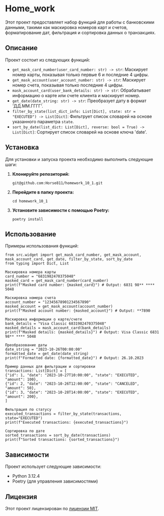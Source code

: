 # Home_work

Этот проект предоставляет набор функций для работы с банковскими данными, такими как маскировка номеров карт и счетов, форматирование дат, фильтрация и сортировка данных о транзакциях.

## Описание

Проект состоит из следующих функций:

-   `get_mask_card_number(user_card_number: str) -> str`: Маскирует номер карты, показывая только первые 6 и последние 4 цифры.
-   `get_mask_account(user_account_number: str) -> str`: Маскирует номер счета, показывая только последние 4 цифры.
-   `mask_account_card(user_bank_details: str) -> str`: Обрабатывает информацию о карте или счете клиента и маскирует номер.
-   `get_date(date_string: str) -> str`: Преобразует дату в формат 'ДД.ММ.ГГГГ'.
-   `filter_by_state(list_dict_info: List[Dict], state: str = "EXECUTED") -> List[Dict]`: Фильтрует список словарей на основе указанного параметра `state`.
-   `sort_by_date(list_dict: List[Dict], reverse: bool = True) -> List[Dict]`: Сортирует список словарей на основе ключа 'date'.

## Установка

Для установки и запуска проекта необходимо выполнить следующие шаги:

1.  **Клонируйте репозиторий:**

    ```
    git@github.com:Horse811/homework_10_1.git
    ```

2.  **Перейдите в папку проекта:**

    ```
    cd homework_10_1
    ```

3.  **Установите зависимости с помощью Poetry:**

    ```
    poetry install
    ```

## Использование

Примеры использования функций:

~~~
from src.widget import get_mask_card_number, get_mask_account, mask_account_card, get_date, filter_by_state, sort_by_date
from typing import Dict, List

Маскировка номера карты
card_number = "6831982470375048"
masked_card = get_mask_card_number(card_number)
print(f"Masked card number: {masked_card}") # Output: 6831 98** **** 5048

Маскировка номера счета
account_number = "12345678901234567890"
masked_account = get_mask_account(account_number)
print(f"Masked account number: {masked_account}") # Output: **7890

Маскировка информации о карте/счете
bank_details = "Visa Classic 6831982470375048"
masked_details = mask_account_card(bank_details)
print(f"Masked details: {masked_details}") # Output: Visa Classic 6831 98** **** 5048

Преобразование даты
date_string = "2023-10-26T00:00:00"
formatted_date = get_date(date_string)
print(f"Formatted date: {formatted_date}") # Output: 26.10.2023

Пример данных для фильтрации и сортировки
transactions: List[Dict] = [
{"id": 1, "date": "2023-10-27T10:00:00", "state": "EXECUTED", "amount": 100},
{"id": 2, "date": "2023-10-26T12:00:00", "state": "CANCELED", "amount": 50},
{"id": 3, "date": "2023-10-28T14:00:00", "state": "EXECUTED", "amount": 200},
]

Фильтрация по статусу
executed_transactions = filter_by_state(transactions, state="EXECUTED")
print(f"Executed transactions: {executed_transactions}")

Сортировка по дате
sorted_transactions = sort_by_date(transactions)
print(f"Sorted transactions: {sorted_transactions}")

~~~

## Зависимости

Проект использует следующие зависимости:

*   Python 3.12.4
*   Poetry (для управления зависимостями)


## Лицензия

Этот проект лицензирован по [лицензии MIT](LICENSE).
